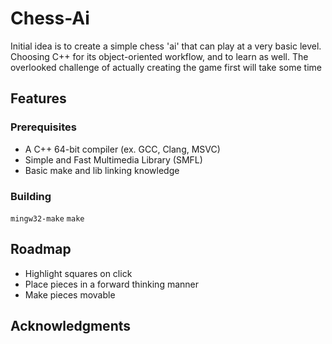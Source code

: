 # Chess-Ai

Initial idea is to create a simple chess 'ai' that can play at a very basic level. Choosing C++ for its object-oriented workflow, and to learn as well. The overlooked challenge of actually creating the game first will take some time
## Features


### Prerequisites

- A C++ 64-bit compiler (ex. GCC, Clang, MSVC)
- Simple and Fast Multimedia Library (SMFL)
- Basic make and lib linking knowledge

### Building

```mingw32-make``` ```make```

## Roadmap
- Highlight squares on click
- Place pieces in a forward thinking manner 
- Make pieces movable

## Acknowledgments



